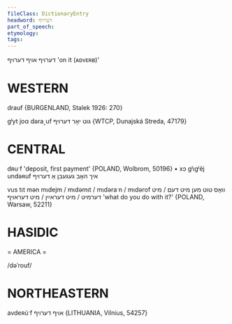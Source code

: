 ```yaml
---
fileClass: DictionaryEntry
headword: דערויף
part_of_speech: 
etymology: 
tags: 
---
```

דערויף
אויף דערויף
'on it (ᴀᴅᴠᴇʀʙ)'

WESTERN
========

drauf {BURGENLAND, Stalek 1926: 270}

gʲyt joα dəra˰uf גוט יאָר דערויף {WTCP, Dunajská Streda, 47179}

CENTRAL
========

dʀuˑf 'deposit, first payment' {POLAND, Wolbrom, 50196}
	•	xɔ gʲɩgʲẽj undəʀuf איך האָב געגעבן אַ דערויף

vus tɩt mən mɩdejm / mɩdəmɩt / mɩdəraˑn / mɩdərof  וואָס טוט מען מיט דעם / מיט דערמיט / מיט דעראײַן / מיט דעראויף 'what do you do with it?' {POLAND, Warsaw, 52211}

HASIDIC
=======
= AMERICA = 

/dəˈrouf/

NORTHEASTERN
==============

avdeʀúˑf אויף דערויף {LITHUANIA, Vilnius, 54257}